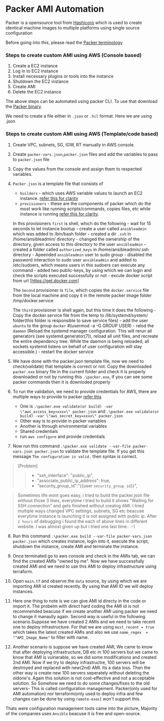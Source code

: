 # Packer AMI Automation

Packer is a opensource tool from [Hashicorp](https://developer.hashicorp.com/) which is used to create identical machine images to multiple platforms using single source configuration

Before going into this, please read the [Packer terminology](https://developer.hashicorp.com/packer/docs/terminology)
### Steps to create custom AMI using AWS (Console based)

1. Create a EC2 instance
2. Log in to EC2 instance
3. Install necessary plugins or tools into the instance
4. Shutdown the EC2 instance
5. Create AMI
6. Delete the EC2 instance

The above steps can be automated using packer CLI. To use that download the [Packer binary](https://developer.hashicorp.com/packer/downloads).

We need to create a file either in `.json` or `.hcl` format. Here we are using .json

### Steps to create custom AMI using AWS (Template/code based)

1. Create VPC, subnets, SG, IGW, RT manually in AWS console.
2. Create `packer-vars.json`,`packer.json` files and add the variables to pass to `packer.json` file
3. Copy the values from the console and assign them to respected variables.
4. `Packer.json` is a template file that consists of 
    * `builders` - which uses AWS variable values to launch an EC2 instance. [refer this for clarity](https://developer.hashicorp.com/packer/docs/terminology#builders)
    * `provisioners` - these are the components of packer which do the most work like running scripts/commands, copies files, etc while instance is running [refer this for clarity](https://developer.hashicorp.com/packer/docs/terminology#provisioners).
    
    In this provisioners `first` is shell, which do the following
        - wait for 15 seconds to let instance bootup
        - create a user called `ansibleadmin` which was added to /bin/bash folder
        - created a dir `.ssh` in /home/ansibleadmin/ directory
        - changed the ownership of the directory, given access to this directory to the user `ansibleadmin` 
        - created a folder called `authorized_keys` in /home/ansibleadmin/.ssh directory
        - Apeended `ansibleadmin` user to sudo group
        - disabled the password interaction to sudo user `ansibleadmin` and added to /etc/sudoers, which means users in this sudoers can execute any command
        - added two public-keys, by using which we can login and check the scripts executed successfully or not
        - excute docker script from url [https://get.docker.com]
    
    The `Second` provisioner is `file`, which copies the `docker.service` file from the local machine and copy it in the remote packer image folder /tmp/docker.service

    The `third` provisioner is shell again, but this time it does the following
        - Copy the docker.service file from the temp to /lib/systemd/system/ folder(this folder is responsible to save service files)
        - add the user `ubuntu` to the group `docker` #(usermod -a -G GROUP USER)
        - relod the `daemon` (Reload the systemd manager configuration. This will rerun all generators (see
       systemd.generator(7)), reload all unit files, and recreate the entire
       dependency tree. While the daemon is being reloaded, all sockets systemd
       listens on behalf of user configuration will stay accessible.)
       - restart the docker service

5. We have done with the packer.json template file, now we need to check(validate) that template is correct or not. Copy the downloaded `packer.exe` binary file in the current folder and check it is properly downloaded or not by running this `.\packer.exe`, if you can see some packer commands then it is downloded properly

6. To run the validation, we need to provide credentials for AWS, there are multiple ways to provide to packer [refer this](https://medium.com/techno101/packer-a-complete-guide-with-example-cf062b7495eb)

    - One is `.\packer.exe validate(or build) -var \"aws_access_key=xxxx\" packer.json` and
    `.\packer.exe validate(or build) -var \"aws_secret_key=xxxx\" packer.json`
    - Other way is to provide in packer variables
    - Another is through environmental variables
    - Shared credentials
    - run `aws configure` and provide credentials

7. Now run this command `.\packer.exe validate --var-file packer-vars.json packer.json` to validate the template file. If you get this message `The configuration is valid.` then syntax is correct.

> [Problem] 
>> - "ssh_interface": "public_ip",
>> - "associate_public_ip_address": true,
>> - "security_group_id":"{{user `security_group_id`}}",

> Sometimes life wont goes easy, i tried to build the packer.json file without those 3 lines, everytime i tried to build it shows "Waiting for SSH connection" and gets finished without creatng AMI. I tried multiple ways changed VPC settings, subnets, SG etc beacuse everytime instance is launching it is not assigned with public ip. After `2 hours` of debugging i found the each of above lines in different website. I was almost given up but i tried   one last time.. :-)

8. Run this command `.\packer.exe build --var-file packer-vars.json packer.json` which creates instance, login into it, execute the script, shutdown the instance, create AMI and terminate the instance.

9. Once terminated go to aws console and check in the AMIs tab, we can find the created AMIs "owned by me". Now we have successfully created AMI and we need to use this AMI to deploy infrastructure using terraform.

10. Open `main.tf` and observe the `data` source, by using which we are importing AMI id created recently. By using that AMI ID we will deploy instances. 

11. Here one thing to note is we can give AMI id directy in the code or import it. The probelm with direct hard coding the AMI id is not recommended beacuse if we create another AMI using packer we need to change it manaully again. Second way is useful in the following scenario.Suppose we have created 2 AMIs and we need to take recent one to deploy infrastructure. For that we are using `most_recent = true` which takes the latest created AMIs and also we use `name_regex  = "^AMI_Image_Name"` to filter with name.

12. Another scenario is suppose we have created AMI, We came to know that after deploying infrastructure, DB etc in 100 servers but we came to know that AMI is vulnerable, so we did some modifications and created 2nd AMI. Now if we try to deploy infrastructre, 100 servers will be destroyed and replaced with new(2nd) AMI. Its a data loss. Then the other way is create new 100 servers seperately without deleting the oldone's. Again this solution is not cost-effective and not a acceptable solution. So Somehow we need to do some changes/fixes to the old servers- This is called configuration management. Packer(only used for AMI automation) nor terraform(only used to deploy infra and few changes can be done by using `remote-exec`) won't support this. 

Thats were configuration management tools came into the picture, Majority of the companies uses `Ansible` beacuse it is free and open-source.